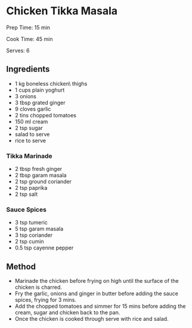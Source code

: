# Chicken Tikka Masala

Prep Time: 15 min

Cook Time: 45 min

Serves: 6
## Ingredients
* 1 kg boneless chicken\\ thighs
* 1 cups plain yoghurt
* 3 onions
* 3 tbsp grated ginger
* 9 cloves garlic
* 2 tins chopped tomatoes
* 150 ml cream
* 2 tsp sugar
* salad to serve
* rice to serve

### Tikka Marinade
* 2 tbsp fresh ginger
* 2 tbsp garam masala
* 2 tsp ground coriander
* 2 tsp paprika
* 2 tsp salt

### Sauce Spices
* 3 tsp tumeric
* 5 tsp garam masala
* 3 tsp coriander
* 2 tsp cumin
* 0.5 tsp cayenne pepper


## Method
* Marinade the chicken before frying on high until the surface of the chicken is charred.
* Fry the garlic, onions and ginger in butter before adding the sauce spices, frying for 3 mins.
* Add the chopped tomatoes and simmer for 15 mins before adding the cream, sugar and chicken back to the pan.
* Once the chicken is cooked through serve with rice and salad.
